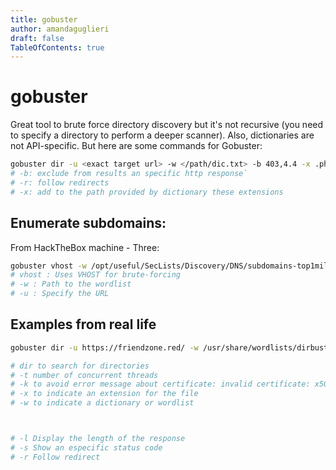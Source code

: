 ```yaml
---
title: gobuster
author: amandaguglieri
draft: false
TableOfContents: true
---
```


# gobuster

Great tool to brute force directory discovery but it's not recursive (you need to specify a directory to perform a deeper scanner). Also, dictionaries are not API-specific. But here are some commands for Gobuster:

```bash
gobuster dir -u <exact target url> -w </path/dic.txt> -b 403,4.4 -x .php,.txt -r 
# -b: exclude from results an specific http response`
# -r: follow redirects
# -x: add to the path provided by dictionary these extensions
```

## Enumerate subdomains:

From HackTheBox machine - Three:

```bash
gobuster vhost -w /opt/useful/SecLists/Discovery/DNS/subdomains-top1million-5000.txt -u http://thetoppers.htb
# vhost : Uses VHOST for brute-forcing
# -w : Path to the wordlist
# -u : Specify the URL
```


## Examples from real life

```bash
gobuster dir -u https://friendzone.red/ -w /usr/share/wordlists/dirbuster/directory-list-2.3-small.txt -x txt,php -t 20 -k

# dir to search for directories
# -t number of concurrent threads
# -k to avoid error message about certificate: invalid certificate: x509: certificate has expired or is not yet valid
# -x to indicate an extension for the file
# -w to indicate a dictionary or wordlist



# -l Display the length of the response
# -s Show an especific status code
# -r Follow redirect

```

